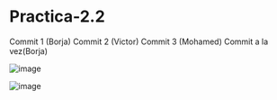# Practica-2.2


Commit 1 (Borja)
Commit 2 (Victor)
Commit 3 (Mohamed)
Commit a la vez(Borja)

![image](https://github.com/user-attachments/assets/ce323176-6a8b-4d5d-a03e-ce557f2f1972)

![image](https://github.com/user-attachments/assets/88b21ffb-fa56-4f98-a510-f58cf6dc685a)
